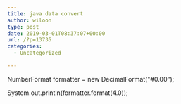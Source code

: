 ```yaml
---
title: java data convert
author: wiloon
type: post
date: 2019-03-01T08:37:07+00:00
url: /?p=13735
categories:
  - Uncategorized

---
```

NumberFormat formatter = new DecimalFormat("#0.00&#8221;);
  
System.out.println(formatter.format(4.0));